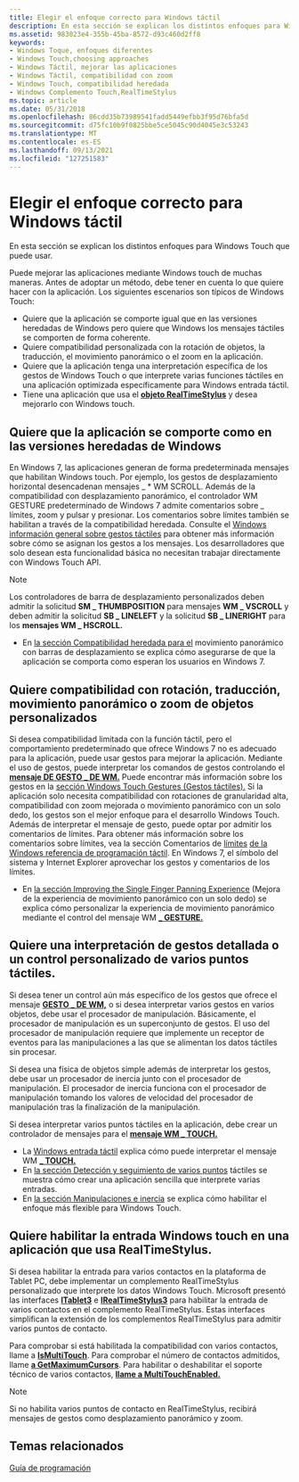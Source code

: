 ```yaml
---
title: Elegir el enfoque correcto para Windows táctil
description: En esta sección se explican los distintos enfoques para Windows Touch que puede usar.
ms.assetid: 983023e4-355b-45ba-8572-d93c460d2ff8
keywords:
- Windows Toque, enfoques diferentes
- Windows Touch,choosing approaches
- Windows Táctil, mejorar las aplicaciones
- Windows Táctil, compatibilidad con zoom
- Windows Touch, compatibilidad heredada
- Windows Complemento Touch,RealTimeStylus
ms.topic: article
ms.date: 05/31/2018
ms.openlocfilehash: 86cdd35b73989541fadd5449efbb3f95d76bfa5d
ms.sourcegitcommit: d75fc10b9f0825bbe5ce5045c90d4045e3c53243
ms.translationtype: MT
ms.contentlocale: es-ES
ms.lasthandoff: 09/13/2021
ms.locfileid: "127251583"
---
```

# <a name="choosing-the-right-approach-to-windows-touch"></a>Elegir el enfoque correcto para Windows táctil

En esta sección se explican los distintos enfoques para Windows Touch que puede usar.

Puede mejorar las aplicaciones mediante Windows touch de muchas maneras. Antes de adoptar un método, debe tener en cuenta lo que quiere hacer con la aplicación. Los siguientes escenarios son típicos de Windows Touch:

-   Quiere que la aplicación se comporte igual que en las versiones heredadas de Windows pero quiere que Windows los mensajes táctiles se comporten de forma coherente.
-   Quiere compatibilidad personalizada con la rotación de objetos, la traducción, el movimiento panorámico o el zoom en la aplicación.
-   Quiere que la aplicación tenga una interpretación específica de los gestos de Windows Touch o que interprete varias funciones táctiles en una aplicación optimizada específicamente para Windows entrada táctil.
-   Tiene una aplicación que usa el [**objeto RealTimeStylus**](/windows/desktop/api/rtscom/nn-rtscom-irealtimestylus) y desea mejorarlo con Windows touch.

## <a name="you-want-your-application-to-behave-as-it-did-in-legacy-versions-of-windows"></a>Quiere que la aplicación se comporte como en las versiones heredadas de Windows

En Windows 7, las aplicaciones generan de forma predeterminada mensajes que habilitan Windows touch. Por ejemplo, los gestos de desplazamiento horizontal desencadenan mensajes \_ \* WM SCROLL. Además de la compatibilidad con desplazamiento panorámico, el controlador WM GESTURE predeterminado de Windows 7 admite comentarios sobre \_ límites, zoom y pulsar y presionar. Los comentarios sobre límites también se habilitan a través de la compatibilidad heredada. Consulte el [Windows información general sobre gestos táctiles](windows-touch-gestures-overview.md) para obtener más información sobre cómo se asignan los gestos a los mensajes. Los desarrolladores que solo desean esta funcionalidad básica no necesitan trabajar directamente con Windows Touch API.

> [!Note]  
> Los controladores de barra de desplazamiento personalizados deben admitir la solicitud **SM \_ THUMBPOSITION** para mensajes **WM \_ VSCROLL** y deben admitir la solicitud **SB \_ LINELEFT** y la solicitud **SB \_ LINERIGHT** para los **mensajes WM \_ HSCROLL.**

 

-   En [la sección Compatibilidad heredada para el](legacy-support-for-panning-with-scrollbars.md) movimiento panorámico con barras de desplazamiento se explica cómo asegurarse de que la aplicación se comporta como esperan los usuarios en Windows 7.

## <a name="you-want-custom-object-rotation-translation-panning-or-zoom-support"></a>Quiere compatibilidad con rotación, traducción, movimiento panorámico o zoom de objetos personalizados

Si desea compatibilidad limitada con la función táctil, pero el comportamiento predeterminado que ofrece Windows 7 no es adecuado para la aplicación, puede usar gestos para mejorar la aplicación. Mediante el uso de gestos, puede interpretar los comandos de gestos controlando el [**mensaje DE GESTO \_ DE WM.**](wm-gesture.md) Puede encontrar más información sobre los gestos en la [sección Windows Touch Gestures (Gestos táctiles).](guide-multi-touch-gestures.md) Si la aplicación solo necesita compatibilidad con rotaciones de granularidad alta, compatibilidad con zoom mejorada o movimiento panorámico con un solo dedo, los gestos son el mejor enfoque para el desarrollo Windows Touch. Además de interpretar el mensaje de gesto, puede optar por admitir los comentarios de límites. Para obtener más información sobre los comentarios sobre límites, vea la sección Comentarios de [límites](boundary-feedback.md) [de la Windows referencia de programación táctil](windows-touch-programming-reference.md). En Windows 7, el símbolo del sistema y Internet Explorer aprovechar los gestos y comentarios de los límites.

-   En [la sección Improving the Single Finger Panning Experience](improving-the-single-finger-panning-experience.md) (Mejora de la experiencia de movimiento panorámico con un solo dedo) se explica cómo personalizar la experiencia de movimiento panorámico mediante el control del mensaje WM [**\_ GESTURE.**](wm-gesture.md)

## <a name="you-want-fine-grained-gesture-interpretation-or-custom-handling-of-multiple-touch-points"></a>Quiere una interpretación de gestos detallada o un control personalizado de varios puntos táctiles.

Si desea tener un control aún más específico de los gestos que ofrece el mensaje [**GESTO \_ DE WM,**](wm-gesture.md) o si desea interpretar varios gestos en varios objetos, debe usar el procesador de manipulación. Básicamente, el procesador de manipulación es un superconjunto de gestos. El uso del procesador de manipulación requiere que implemente un receptor de eventos para las manipulaciones a las que se alimentan los datos táctiles sin procesar.

Si desea una física de objetos simple además de interpretar los gestos, debe usar un procesador de inercia junto con el procesador de manipulación. El procesador de inercia funciona con el procesador de manipulación tomando los valores de velocidad del procesador de manipulación tras la finalización de la manipulación.

Si desea interpretar varios puntos táctiles en la aplicación, debe crear un controlador de mensajes para el [**mensaje WM \_ TOUCH.**](wm-touchdown.md)

-   La [Windows entrada táctil](guide-multi-touch-input.md) explica cómo puede interpretar el mensaje WM [**\_ TOUCH.**](wm-touchdown.md)
-   En [la sección Detección y seguimiento de varios puntos](detecting-and-tracking-multiple-touch-points.md) táctiles se muestra cómo crear una aplicación sencilla que interprete varias entradas.
-   En [la sección Manipulaciones e inercia](manipulation-and-inertia.md) se explica cómo habilitar el enfoque más flexible para Windows Touch.

## <a name="you-want-to-enable-windows-touch-input-to-an-application-that-uses-the-realtimestylus"></a>Quiere habilitar la entrada Windows touch en una aplicación que usa RealTimeStylus.

Si desea habilitar la entrada para varios contactos en la plataforma de Tablet PC, debe implementar un complemento RealTimeStylus personalizado que interprete los datos Windows Touch. Microsoft presentó las interfaces [**ITablet3**](/windows/desktop/tablet/itablet3) e [**IRealTimeStylus3**](/windows/desktop/api/rtscom/nn-rtscom-irealtimestylus3) para habilitar la entrada de varios contactos en el complemento RealTimeStylus. Estas interfaces simplifican la extensión de los complementos RealTimeStylus para admitir varios puntos de contacto.

Para comprobar si está habilitada la compatibilidad con varios contactos, llame a [**IsMultiTouch**](/windows/desktop/tablet/itablet3-ismultitouch). Para comprobar el número de contactos admitidos, llame [**a GetMaximumCursors**](/windows/desktop/tablet/itablet3-getmaximumcursors). Para habilitar o deshabilitar el soporte técnico de varios contactos, [**llame a MultiTouchEnabled.**](/windows/desktop/api/rtscom/nf-rtscom-irealtimestylus3-get_multitouchenabled)

> [!Note]  
> Si no habilita varios puntos de contacto en RealTimeStylus, recibirá mensajes de gestos como desplazamiento panorámico y zoom.

 

## <a name="related-topics"></a>Temas relacionados

<dl> <dt>

[Guía de programación](programming-guide.md)
</dt> </dl>

 

 